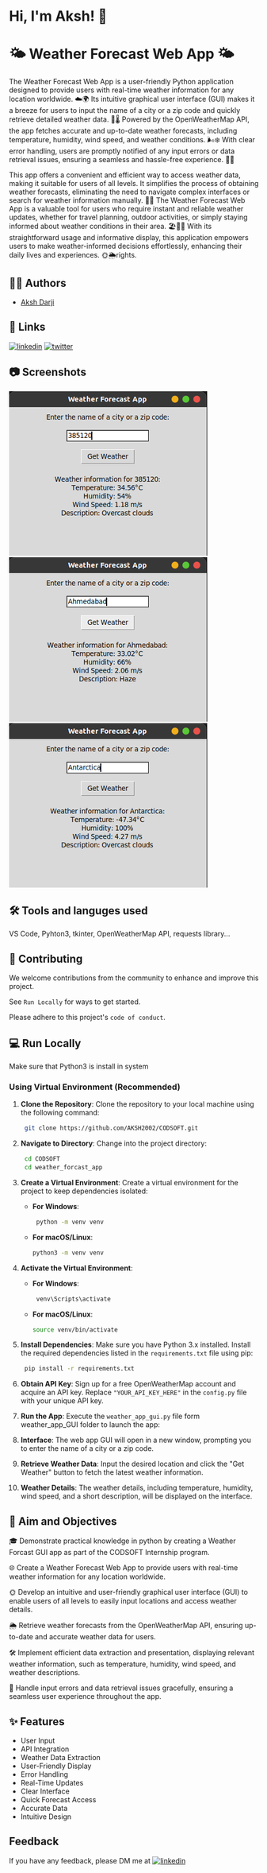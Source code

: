 
# Hi, I'm Aksh! 👋

# 🌤️ Weather Forecast Web App 🌤️

The Weather Forecast Web App is a user-friendly Python application designed to provide users with real-time weather information for any location worldwide. ☁️🌍 Its intuitive graphical user interface (GUI) makes it a breeze for users to input the name of a city or a zip code and quickly retrieve detailed weather data. 💨🌡️ Powered by the OpenWeatherMap API, the app fetches accurate and up-to-date weather forecasts, including temperature, humidity, wind speed, and weather conditions. 🌬️❄️ With clear error handling, users are promptly notified of any input errors or data retrieval issues, ensuring a seamless and hassle-free experience. 🚀🚀

This app offers a convenient and efficient way to access weather data, making it suitable for users of all levels. It simplifies the process of obtaining weather forecasts, eliminating the need to navigate complex interfaces or search for weather information manually. 🎯🎯 The Weather Forecast Web App is a valuable tool for users who require instant and reliable weather updates, whether for travel planning, outdoor activities, or simply staying informed about weather conditions in their area. 🏖️🎿🌳 With its straightforward usage and informative display, this application empowers users to make weather-informed decisions effortlessly, enhancing their daily lives and experiences. 🌞🌦️rights. 




## 👩‍💻 Authors

- [Aksh Darji](https://github.com/aksh2002)


## 🔗 Links
[![linkedin](https://img.shields.io/badge/linkedin-0A66C2?style=for-the-badge&logo=linkedin&logoColor=white)](https://linkedin.com/in/aksh-darji-127316210)
[![twitter](https://img.shields.io/badge/twitter-1DA1F2?style=for-the-badge&logo=twitter&logoColor=white)](https://twitter.com/akshdarji_135)

## 📷 Screenshots

![App Screenshot](https://raw.githubusercontent.com/AKSH2002/CODSOFT/master/weather_forcast_app/Glimpse/SS1.png)
![App Screenshot](https://raw.githubusercontent.com/AKSH2002/CODSOFT/master/weather_forcast_app/Glimpse/SS2.png)
![App Screenshot](https://raw.githubusercontent.com/AKSH2002/CODSOFT/master/weather_forcast_app/Glimpse/SS3.png)

## 🛠 Tools and languges used
VS Code, Pyhton3, tkinter, OpenWeatherMap API, requests library...


## 🤝 Contributing

We welcome contributions from the community to enhance and improve this project.

See `Run Locally` for ways to get started.

Please adhere to this project's `code of conduct`.


## 💻 Run Locally
Make sure that Python3 is install in system 

###  Using Virtual Environment (Recommended)


1. **Clone the Repository**: Clone the repository to your local machine using the following command:
   
     ```bash
      git clone https://github.com/AKSH2002/CODSOFT.git
     ```


2. **Navigate to Directory**: Change into the project directory:
   
     ```bash
      cd CODSOFT
      cd weather_forcast_app
     ```


3. **Create a Virtual Environment**: Create a virtual environment for the project to keep dependencies isolated:

   - **For Windows**:
   
     ```bash
      python -m venv venv
     ```

   - **For macOS/Linux**:

     ```bash
     python3 -m venv venv
     ```

4. **Activate the Virtual Environment**:

   - **For Windows**:
   
     ```bash
      venv\Scripts\activate
     ```

   - **For macOS/Linux**:

     ```bash
     source venv/bin/activate
     ```

5. **Install Dependencies**: Make sure you have Python 3.x installed. Install the required dependencies listed in the `requirements.txt` file using pip:
   
     ```bash
      pip install -r requirements.txt
     ```

6. **Obtain API Key**: Sign up for a free OpenWeatherMap account and acquire an API key. Replace `"YOUR_API_KEY_HERE"` in the `config.py` file with your unique API key.

7. **Run the App**: Execute the `weather_app_gui.py` file form weather_app_GUI folder to launch the app:

8. **Interface**: The web app GUI will open in a new window, prompting you to enter the name of a city or a zip code.

9. **Retrieve Weather Data**: Input the desired location and click the "Get Weather" button to fetch the latest weather information.

10. **Weather Details**: The weather details, including temperature, humidity, wind speed, and a short description, will be displayed on the interface.


## 🎯 Aim and Objectives

🎓 Demonstrate practical knowledge in python by creating a Weather Forcast GUI app as part of the CODSOFT Internship program.

🌐 Create a Weather Forecast Web App to provide users with real-time weather information for any location worldwide.

🌞 Develop an intuitive and user-friendly graphical user interface (GUI) to enable users of all levels to easily input locations and access weather details.

🌦️ Retrieve weather forecasts from the OpenWeatherMap API, ensuring up-to-date and accurate weather data for users.

🛠️ Implement efficient data extraction and presentation, displaying relevant weather information, such as temperature, humidity, wind speed, and weather descriptions.

🚫 Handle input errors and data retrieval issues gracefully, ensuring a seamless user experience throughout the app.





## ✨ Features
- User Input
- API Integration
- Weather Data Extraction
- User-Friendly Display
- Error Handling
- Real-Time Updates
- Clear Interface
- Quick Forecast Access
- Accurate Data
- Intuitive Design


## Feedback

If you have any feedback, please DM me at [![linkedin](https://img.shields.io/badge/linkedin-0A66C2?style=for-the-badge&logo=linkedin&logoColor=white)](https://linkedin.com/in/aksh-darji-127316210)
